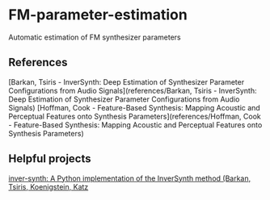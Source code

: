 # FM-parameter-estimation
Automatic estimation of FM synthesizer parameters

## References
[Barkan, Tsiris - InverSynth: Deep Estimation of Synthesizer Parameter Configurations from Audio Signals](references/Barkan, Tsiris - InverSynth: Deep Estimation of Synthesizer Parameter Configurations from Audio Signals)
[Hoffman, Cook - Feature-Based Synthesis: Mapping Acoustic and Perceptual Features onto Synthesis Parameters](references/Hoffman, Cook - Feature-Based Synthesis: Mapping Acoustic and Perceptual Features onto Synthesis Parameters)

## Helpful projects
[inver-synth: A Python implementation of the InverSynth method (Barkan, Tsiris, Koenigstein, Katz](https://github.com/crodriguez1a/inver-synth)
